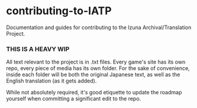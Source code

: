 # contributing-to-IATP
Documentation and guides for contributing to the Izuna Archival/Translation Project.

### THIS IS A HEAVY WIP

All text relevant to the project is in .txt files. Every game's site has its own repo, every piece of media has its own folder. For the sake of convenience, inside each folder will be both the original Japanese text, as well as the English translation (as it gets added).

While not absolutely required, it's good etiquette to update the roadmap yourself when committing a significant edit to the repo.
